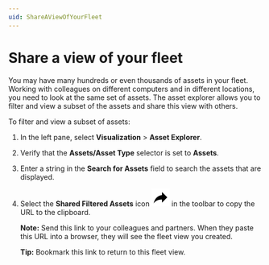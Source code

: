 ```yaml
---
uid: ShareAViewOfYourFleet 
---
```


# Share a view of your fleet

You may have many hundreds or even thousands of assets in your fleet. Working with colleagues on different computers and in different locations, you need to look at the same set of assets. The asset explorer allows you to filter and view a subset of the assets and share this view with others. 

To filter and view a subset of assets:

1. In the left pane, select **Visualization** > **Asset Explorer**.

1. Verify that the **Assets/Asset Type** selector is set to **Assets**.

1. Enter a string in the **Search for Assets** field to search the assets that are displayed.

1. Select the **Shared Filtered Assets** icon ![Share](../_icons/default/share.svg) in the toolbar to copy the URL to the clipboard. 

   **Note:** Send this link to your colleagues and partners. When they paste this URL into a browser, they will see the fleet view you created.

   **Tip:** Bookmark this link to return to this fleet view.
